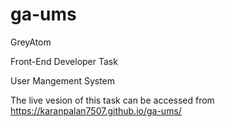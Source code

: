 # ga-ums
GreyAtom

Front-End Developer Task

User Mangement System

The live vesion of this task can be accessed from https://karanpalan7507.github.io/ga-ums/
